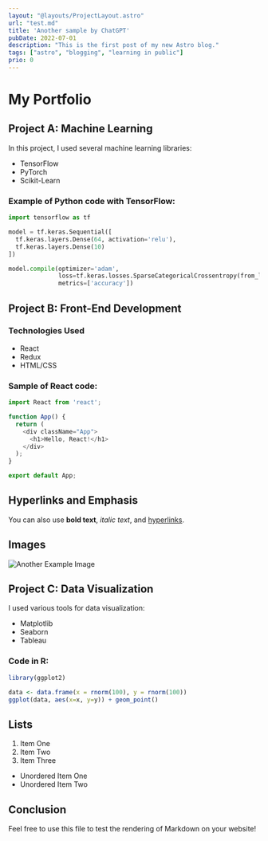 ```yaml
---
layout: "@layouts/ProjectLayout.astro"
url: "test.md"
title: 'Another sample by ChatGPT'
pubDate: 2022-07-01
description: "This is the first post of my new Astro blog."
tags: ["astro", "blogging", "learning in public"]
prio: 0
---
```


# My Portfolio

## Project A: Machine Learning

In this project, I used several machine learning libraries:

- TensorFlow
- PyTorch
- Scikit-Learn

### Example of Python code with TensorFlow:

```python
import tensorflow as tf

model = tf.keras.Sequential([
  tf.keras.layers.Dense(64, activation='relu'),
  tf.keras.layers.Dense(10)
])

model.compile(optimizer='adam',
              loss=tf.keras.losses.SparseCategoricalCrossentropy(from_logits=True),
              metrics=['accuracy'])
```

## Project B: Front-End Development

### Technologies Used

- React
- Redux
- HTML/CSS

### Sample of React code:

```javascript
import React from 'react';

function App() {
  return (
    <div className="App">
      <h1>Hello, React!</h1>
    </div>
  );
}

export default App;
```

## Hyperlinks and Emphasis

You can also use **bold text**, *italic text*, and [hyperlinks](https://www.example.com).

## Images

![Another Example Image](https://www.example.com/another-image.jpg)

## Project C: Data Visualization

I used various tools for data visualization:

- Matplotlib
- Seaborn
- Tableau

### Code in R:

```r
library(ggplot2)

data <- data.frame(x = rnorm(100), y = rnorm(100))
ggplot(data, aes(x=x, y=y)) + geom_point()
```

## Lists

1. Item One
2. Item Two
3. Item Three

- Unordered Item One
- Unordered Item Two

## Conclusion

Feel free to use this file to test the rendering of Markdown on your website!